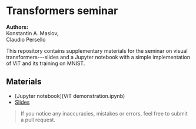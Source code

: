 # Transformers seminar

**Authors:** <br/>
Konstantin A. Maslov, <br/>
Claudio Persello

This repository contains supplementary materials for the seminar on visual transformers---slides and a Jupyter notebook with a simple implementation of ViT and its training on MNIST.

## Materials

- [Jupyter notebook](ViT demonstration.ipynb)
- [Slides](slides.pdf)

> If you notice any inaccuracies, mistakes or errors, feel free to submit a pull request.
